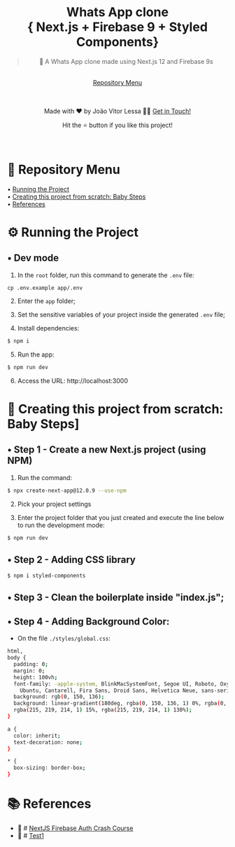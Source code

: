 <div align="center">
  <h1 align='center'>Whats App clone<br/>
  { Next.js + Firebase 9 + Styled Components}</h1>
  
  > 💬 A Whats App clone made using Next.js 12 and Firebase 9s
  
  <br/>
  <a href="#-repository-menu">Repository Menu</a><br/>
  
  <br/><br/>
  Made with ❤️ by João Vitor Lessa 👏🏻 
  <a href="https://www.linkedin.com/in/jvitorlb/">Get in Touch!</a>
  <p>Hit the ⭐️ button if you like this project!</p>
</div>

<br/>

# 🔖 Repository Menu

<p>
  •  <a href="#%EF%B8%8F-running-the-project">Running the Project</a><br/>
  •  <a href="#-creating-this-project-from-scratch-baby-steps">Creating this project from scratch: Baby Steps</a><br/>
  •  <a href="#-references">References</a><br/>
</p>

# ⚙️ Running the Project

## • Dev mode

1. In the `root` folder, run this command to generate the `.env` file:

```
cp .env.example app/.env
```

2. Enter the `app` folder;

3. Set the sensitive variables of your project inside the generated `.env` file;

4. Install dependencies:

```bash
$ npm i
```

5. Run the app:

```bash
$ npm run dev
```

6. Access the URL: http://localhost:3000

# 🔨 Creating this project from scratch: Baby Steps]

## • Step 1 - Create a new Next.js project (using NPM)

1. Run the command:

```bash
$ npx create-next-app@12.0.9 --use-npm
```

2. Pick your project settings

3. Enter the project folder that you just created and execute the line below to run the development mode:

```bash
$ npm run dev
```

## • Step 2 - Adding CSS library

```bash
$ npm i styled-components
```

## • Step 3 - Clean the boilerplate inside "index.js";

## • Step 4 - Adding Background Color:

- On the file `./styles/global.css`:

```bash
html,
body {
  padding: 0;
  margin: 0;
  height: 100vh;
  font-family: -apple-system, BlinkMacSystemFont, Segoe UI, Roboto, Oxygen,
    Ubuntu, Cantarell, Fira Sans, Droid Sans, Helvetica Neue, sans-serif;
  background: rgb(0, 150, 136);
  background: linear-gradient(180deg, rgba(0, 150, 136, 1) 0%, rgba(0, 150, 136, 1) 15%,
  rgba(215, 219, 214, 1) 15%, rgba(215, 219, 214, 1) 130%);
}

a {
  color: inherit;
  text-decoration: none;
}

* {
  box-sizing: border-box;
}
```

# 📚 References

- 🎥 # [NextJS Firebase Auth Crash Course](https://www.youtube.com/watch?v=qBGAdenirbs)
- 📖 # [Test1](https://google.com)
